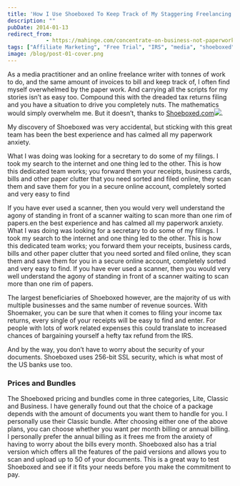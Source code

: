 ```yaml
---
title: 'How I Use Shoeboxed To Keep Track of My Staggering Freelancing Income'
description: ""
pubDate: 2014-01-13
redirect_from:
            - https://mahinge.com/concentrate-on-business-not-paperwork-shoeboxed-com-review/
tags: ["Affiliate Marketing", "Free Trial", "IRS", "media", "shoeboxed", "SSL", "US"]
image: /blog/post-01-cover.png
---
```

As a media practitioner and an online freelance writer with tonnes of work to do, and the same amount of invoices to bill and keep track of, I often find myself overwhelmed by the paper work. And carrying all the scripts for my stories isn’t as easy too. Compound this with the dreaded tax returns filing and you have a situation to drive you completely nuts. The mathematics would simply overwhelm me. But it doesn’t, thanks to [Shoeboxed.com](https://mahinge.com/wp-content/uploads/2014/01/click-7020401-10593827)![](https://mahinge.com/wp-content/uploads/2014/01/image-7020401-10593827).

My discovery of Shoeboxed was very accidental, but sticking with this great team has been the best experience and has calmed all my paperwork anxiety.

What I was doing was looking for a secretary to do some of my filings. I took my search to the internet and one thing led to the other. This is how this dedicated team works; you forward them your receipts, business cards, bills and other paper clutter that you need sorted and filed online, they scan them and save them for you in a secure online account, completely sorted and very easy to find

If you have ever used a scanner, then you would very well understand the agony of standing in front of a scanner waiting to scan more than one rim of papers.en the best experience and has calmed all my paperwork anxiety. What I was doing was looking for a secretary to do some of my filings. I took my search to the internet and one thing led to the other. This is how this dedicated team works; you forward them your receipts, business cards, bills and other paper clutter that you need sorted and filed online, they scan them and save them for you in a secure online account, completely sorted and very easy to find. If you have ever used a scanner, then you would very well understand the agony of standing in front of a scanner waiting to scan more than one rim of papers.

The largest beneficiaries of Shoeboxed however, are the majority of us with multiple businesses and the same number of revenue sources. With Shoemaker, you can be sure that when it comes to filing your income tax returns, every single of your receipts will be easy to find and enter. For people with lots of work related expenses this could translate to increased chances of bargaining yourself a hefty tax refund from the IRS.

And by the way, you don’t have to worry about the security of your documents. Shoeboxed uses 256-bit SSL security, which is what most of the US banks use too.

### **Prices and Bundles**

The Shoeboxed pricing and bundles come in three categories, Lite, Classic and Business. I have generally found out that the choice of a package depends with the amount of documents you want them to handle for you. I personally use their Classic bundle. After choosing either one of the above plans, you can choose whether you want per month billing or annual billing. I personally prefer the annual billing as it frees me from the anxiety of having to worry about the bills every month. Shoeboxed also has a trial version which offers all the features of the paid versions and allows you to scan and upload up to 50 of your documents. This is a great way to test Shoeboxed and see if it fits your needs before you make the commitment to pay.
